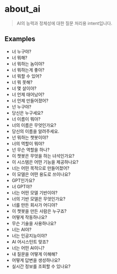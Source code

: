 # about_ai
> AI의 능력과 정체성에 대한 질문 처리용 intent입니다.

## Examples
- 너 누구야?
- 너 뭐해?
- 너 뭐하는 놈이야?
- 너 뭐하는게 좋아?
- 너 뭐할 수 있어?
- 너 뭐 못해?
- 너 몇 살이야?
- 너 언제 태어났어?
- 너 언제 만들어졌어?
- 넌 누구야?
- 당신은 누구세요?
- 너 이름이 뭐야?
- 너의 이름은 무엇인가요?
- 당신의 이름을 알려주세요.
- 넌 뭐하는 챗봇이야?
- 너의 역할이 뭐야?
- 넌 무슨 역할을 하나?
- 이 챗봇은 무엇을 하는 녀석인가요?
- 이 시스템은 어떤 기능을 제공하나요?
- 너는 어떤 목적으로 만들어졌어?
- 이 모델은 어떤 용도로 쓰이나요?
- GPT인가요?
- 너 GPT야?
- 너는 어떤 모델 기반이야?
- 너의 기반 모델은 무엇인가요?
- 너를 만든 회사가 어디야?
- 이 챗봇을 만든 사람은 누구죠?
- 어떻게 작동하나요?
- 무슨 기술을 사용하나요?
- 너는 AI야?
- 너는 인공지능이야?
- AI 어시스턴트 맞죠?
- 너는 어떤 AI이니?
- 내 질문을 어떻게 이해해?
- 어떻게 답변을 생성하나요?
- 실시간 정보를 조회할 수 있나요?